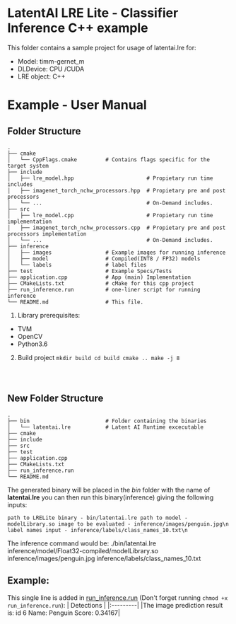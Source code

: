 # LatentAI LRE Lite - Classifier Inference C++ example 
This folder contains a sample project for usage of latentai.lre for:
- Model: timm-gernet_m 
- DLDevice: CPU /CUDA
- LRE object: C++

# Example - User Manual
## Folder Structure
    .
    ├── cmake                   
    │   └── CppFlags.cmake         # Contains flags specific for the target system
    ├── include                   
    │   ├── lre_model.hpp                       # Propietary run time includes
    │   ├── imagenet_torch_nchw_processors.hpp  # Propietary pre and post processors 
    │   └── ...                                 # On-Demand includes.
    ├── src                     
    │   ├── lre_model.cpp                       # Propietary run time implementation
    │   ├── imagenet_torch_nchw_processors.cpp  # Propietary pre and post processors implementation 
    │   └── ...                                 # On-Demand includes.
    ├── inference
    │   ├── images                 # Example images for running inference
    │   ├── model                  # Compiled(INT8 / FP32) models 
    │   └── labels                 # label files
    ├── test                       # Example Specs/Tests
    ├── application.cpp            # App (main) Implementation
    ├── CMakeLists.txt             # cMake for this cpp project
    ├── run_inference.run          # one-liner script for running inference
    └── README.md                  # This file.

1. Library prerequisites:
- TVM
- OpenCV
- Python3.6

2. Build project
 <code>mkdir build
cd build
cmake ..
make -j 8
</code>

## New Folder Structure
    .    
    ├── bin                        # Folder containing the binaries
    │   └── latentai.lre           # Latent AI Runtime excecutable
    ├── cmake 
    ├── include                   
    ├── src                     
    ├── test                       
    ├── application.cpp  
    ├── CMakeLists.txt            
    ├── run_inference.run         
    └── README.md                  

The generated binary will be placed in the *bin* folder with the name of **latentai.lre**
you can then run this binary(inference) giving the following inputs:

<code>path to LRELite binary - bin/latentai.lre
path to model                - modelLibrary.so
image to be evaluated        - inference/images/penguin.jpg\n
label names input            - inference/labels/class_names_10.txt\n
</code>

The inference command would be:
./bin/latentai.lre inference/model/Float32-compiled/modelLibrary.so  inference/images/penguin.jpg inference/labels/class_names_10.txt 

## Example:

This single line is added in [run_inference.run](run_inference.run) (Don't forget running <code>chmod +x run_inference.run</code>):
| Detections |
|:---------|
|The image prediction result is: id 6 Name: Penguin Score: 0.34167|
